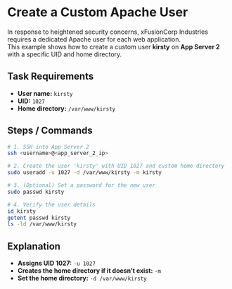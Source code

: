 # Create a Custom Apache User

In response to heightened security concerns, xFusionCorp Industries requires a dedicated Apache user for each web application.  
This example shows how to create a custom user **kirsty** on **App Server 2** with a specific UID and home directory.

## Task Requirements
- **User name:** `kirsty`  
- **UID:** `1027`  
- **Home directory:** `/var/www/kirsty`  

## Steps / Commands

```bash
# 1. SSH into App Server 2
ssh <username>@<app_server_2_ip>

# 2. Create the user 'kirsty' with UID 1027 and custom home directory
sudo useradd -u 1027 -d /var/www/kirsty -m kirsty

# 3. (Optional) Set a password for the new user
sudo passwd kirsty

# 4. Verify the user details
id kirsty
getent passwd kirsty
ls -ld /var/www/kirsty
```


## Explanation
- **Assigns UID 1027:** `-u 1027`  
- **Creates the home directory if it doesn’t exist:** `-m`  
- **Set the home directory:** `-d /var/www/kirsty`  